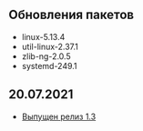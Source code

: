 <!-- ## Обновления пакетов
## Изменения
## Благодарности -->

## Обновления пакетов

- linux-5.13.4
- util-linux-2.37.1
- zlib-ng-2.0.5
- systemd-249.1

## 20.07.2021

- [Выпущен релиз 1.3](https://lx4u.ru/rel/1.3/#/)
